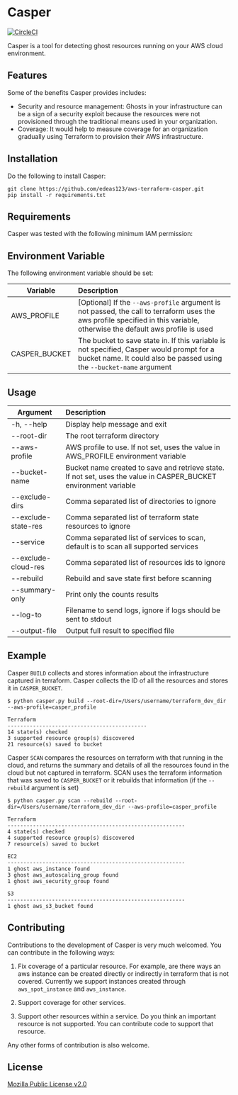 # Casper
[![CircleCI](https://circleci.com/gh/edeas123/aws-terraform-casper.svg?style=svg&circle-token=5115202ddbba134358fefd5b36e34857cc2bbfe0)](https://circleci.com/gh/edeas123/aws-terraform-casper)

Casper is a tool for detecting ghost resources running on your AWS cloud environment.

## Features

Some of the benefits Casper provides includes:
* Security and resource management: Ghosts in your infrastructure can be a 
sign of a security exploit because the resources were not provisioned 
through the traditional means used in your organization.
* Coverage: It would help to measure coverage for an organization gradually using 
Terraform to provision their AWS infrastructure.

## Installation

Do the following to install Casper:
```
git clone https://github.com/edeas123/aws-terraform-casper.git
pip install -r requirements.txt
```

## Requirements

Casper was tested with the following minimum IAM permission:

## Environment Variable

The following environment variable should be set:

| Variable        | Description |
| ------------- |:-------------|
| AWS_PROFILE | [Optional] If the `--aws-profile` argument is not passed, the call to terraform uses the aws profile specified in this variable, otherwise the default aws profile is used|
| CASPER_BUCKET | The bucket to save state in. If this variable is not specified, Casper would prompt for a bucket name. It could also be passed using the `--bucket-name` argument |

## Usage

| Argument        | Description |
| ------------- |:-------------|
| -h, --help | Display help message and exit |
| --root-dir | The root terraform directory |
| --aws-profile | AWS profile to use. If not set, uses the value in AWS_PROFILE environment variable |
| --bucket-name | Bucket name created to save and retrieve state. If not set, uses the value in CASPER_BUCKET environment variable |
| --exclude-dirs | Comma separated list of directories to ignore |
| --exclude-state-res | Comma separated list of terraform state resources to ignore |
| --service | Comma separated list of services to scan, default is to scan all supported services |
| --exclude-cloud-res | Comma separated list of resources ids to ignore |
| --rebuild | Rebuild and save state first before scanning |
| --summary-only | Print only the counts results |
| --log-to | Filename to send logs, ignore if logs should be sent to stdout |
| --output-file | Output full result to specified file |

## Example

Casper `BUILD` collects and stores information about the infrastructure
captured in terraform. Casper collects the ID of all the resources and stores it in `CASPER_BUCKET`.

```
$ python casper.py build --root-dir=/Users/username/terraform_dev_dir --aws-profile=casper_profile

Terraform
--------------------------------------------
14 state(s) checked
3 supported resource group(s) discovered
21 resource(s) saved to bucket

```

Casper `SCAN` compares the resources on terraform with that running in the cloud, and returns the summary and 
details of all the resources found in the cloud but not captured in terraform. SCAN uses the terraform information that was
saved to `CASPER_BUCKET` or it rebuilds that information (if the `--rebuild` argument is set)

```
$ python casper.py scan --rebuild --root-dir=/Users/username/terraform_dev_dir --aws-profile=casper_profile

Terraform
--------------------------------------------------------
4 state(s) checked
4 supported resource group(s) discovered
7 resource(s) saved to bucket

EC2
--------------------------------------------------------
1 ghost aws_instance found
3 ghost aws_autoscaling_group found
1 ghost aws_security_group found

S3
--------------------------------------------------------
1 ghost aws_s3_bucket found

```

## Contributing

Contributions to the development of Casper is very much welcomed. You can contribute in the following ways:

1. Fix coverage of a particular resource. For example, are there ways an aws instance can be created directly or indirectly
in terraform that is not covered. Currently we support instances created through `aws_spot_instance` and `aws_instance`.

2. Support coverage for other services.

3. Support other resources within a service. Do you think an important resource is not supported. You can contribute code to support that
resource.


Any other forms of contribution is also welcome.

## License

[Mozilla Public License v2.0](LICENSE)
